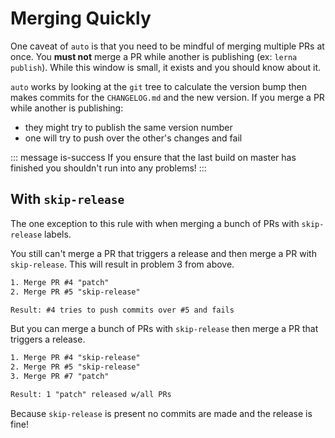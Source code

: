# Merging Quickly

One caveat of `auto` is that you need to be mindful of merging multiple PRs at once. You **must not** merge a PR while another is publishing (ex: `lerna publish`). While this window is small, it exists and you should know about it.

`auto` works by looking at the `git` tree to calculate the version bump then makes commits for the `CHANGELOG.md` and the new version. If you merge a PR while another is publishing:

- they might try to publish the same version number
- one will try to push over the other's changes and fail

::: message is-success
If you ensure that the last build on master has finished you shouldn't run into any problems!
:::

## With `skip-release`

The one exception to this rule with when merging a bunch of PRs with `skip-release` labels.

You still can't merge a PR that triggers a release and then merge a PR with `skip-release`. This will result in problem 3 from above.

```txt
1. Merge PR #4 "patch"
2. Merge PR #5 "skip-release"

Result: #4 tries to push commits over #5 and fails
```

But you can merge a bunch of PRs with `skip-release` then merge a PR that triggers a release.

```txt
1. Merge PR #4 "skip-release"
2. Merge PR #5 "skip-release"
3. Merge PR #7 "patch"

Result: 1 "patch" released w/all PRs
```

Because `skip-release` is present no commits are made and the release is fine!
